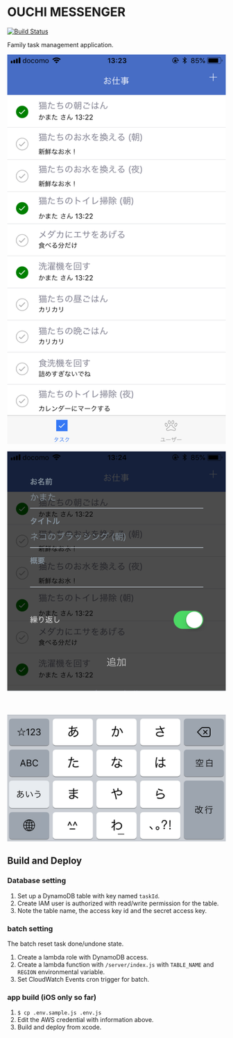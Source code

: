 # OUCHI MESSENGER

[![Build Status](https://travis-ci.org/kamataryo/ouchiMessenger.svg?branch=master)](https://travis-ci.org/kamataryo/ouchiMessenger)

Family task management application.

![Task List](./raw/screenshots/01_task-list.png)

![Add task](./raw/screenshots/02_add-task.png)

## Build and Deploy

### Database setting

1.  Set up a DynamoDB table with key named `taskId`.
2.  Create IAM user is authorized with read/write permission for the table.
3.  Note the table name, the access key id and the secret access key.

### batch setting

The batch reset task done/undone state.

1.  Create a lambda role with DynamoDB access.
2.  Create a lambda function with `/server/index.js` with `TABLE_NAME` and `REGION` environmental variable.
3.  Set CloudWatch Events cron trigger for batch.

### app build (iOS only so far)

1.  `$ cp .env.sample.js .env.js`
2.  Edit the AWS credential with information above.
3.  Build and deploy from xcode.
